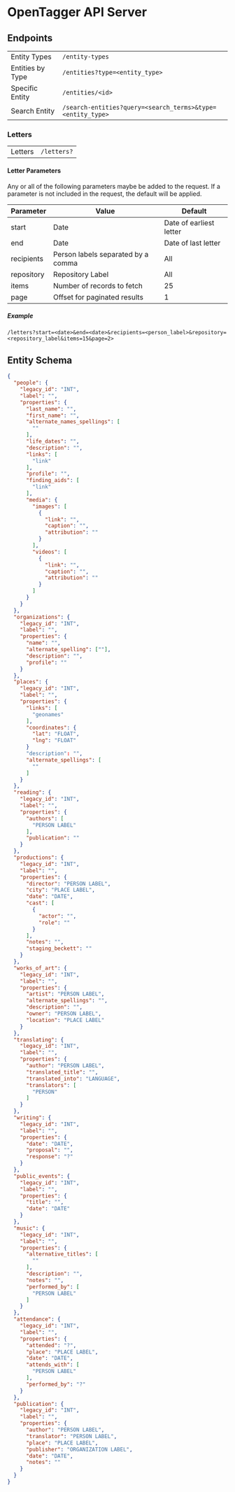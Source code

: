 # OpenTagger API Server

## Endpoints

|  |  |
| ------------ | --------------- |
| Entity Types | `/entity-types` |
| Entities by Type | `/entities?type=<entity_type>` |
| Specific Entity | `/entities/<id>` |
| Search Entity | `/search-entities?query=<search_terms>&type=<entity_type>` |

### Letters

|||
| ------------ | --------------- |
| Letters | `/letters?` |

#### Letter Parameters

Any or all of the following parameters maybe be added to the request. If a parameter is not included in the request, the default will be applied.

| Parameter | Value | Default |
| - | - | - |
| start | Date | Date of earliest letter |
| end | Date | Date of last letter |
| recipients | Person labels separated by a comma | All |
| repository | Repository Label | All |
| items | Number of records to fetch | 25 |
| page | Offset for paginated results | 1 |

##### Example

`/letters?start=<date>&end=<date>&recipients=<person_label>&repository=<repository_label&items=15&page=2>`

## Entity Schema

~~~json
{
  "people": {
    "legacy_id": "INT",
    "label": "",
    "properties": {
      "last_name": "",
      "first_name": "",
      "alternate_names_spellings": [
        ""
      ],
      "life_dates": "",
      "description": "",
      "links": [
        "link"
      ],
      "profile": "",
      "finding_aids": [
        "link"
      ],
      "media": {
        "images": [
          {
            "link": "",
            "caption": "",
            "attribution": ""
          }
        ],
        "videos": [
          {
            "link": "",
            "caption": "",
            "attribution": ""
          }
        ]
      }
    }
  },
  "organizations": {
    "legacy_id": "INT",
    "label": "",
    "properties": {
      "name": "",
      "alternate_spelling": [""],
      "description": "",
      "profile": ""
    }
  },
  "places": {
    "legacy_id": "INT",
    "label": "",
    "properties": {
      "links": [
        "geonames"
      ],
      "coordinates": {
        "lat": "FLOAT",
        "lng": "FLOAT"
      }
      "description": "",
      "alternate_spellings": [
        ""
      ]
    }
  },
  "reading": {
    "legacy_id": "INT",
    "label": "",
    "properties": {
      "authors": [
        "PERSON LABEL"
      ],
      "publication": ""
    }
  },
  "productions": {
    "legacy_id": "INT",
    "label": "",
    "properties": {
      "director": "PERSON LABEL",
      "city": "PLACE LABEL",
      "date": "DATE",
      "cast": [
        {
          "actor": "",
          "role": ""
        }
      ],
      "notes": "",
      "staging_beckett": ""
    }
  },
  "works_of_art": {
    "legacy_id": "INT",
    "label": "",
    "properties": {
      "artist": "PERSON LABEL",
      "alternate_spellings": "",
      "description": "",
      "owner": "PERSON LABEL",
      "location": "PLACE LABEL"
    }
  },
  "translating": {
    "legacy_id": "INT",
    "label": "",
    "properties": {
      "author": "PERSON LABEL",
      "translated_title": "",
      "translated_into": "LANGUAGE",
      "translators": [
        "PERSON"
      ]
    }
  },
  "writing": {
    "legacy_id": "INT",
    "label": "",
    "properties": {
      "date": "DATE",
      "proposal": "",
      "response": "?"
    }
  },
  "public_events": {
    "legacy_id": "INT",
    "label": "",
    "properties": {
      "title": "",
      "date": "DATE"
    }
  },
  "music": {
    "legacy_id": "INT",
    "label": "",
    "properties": {
      "alternative_titles": [
        ""
      ],
      "description": "",
      "notes": "",
      "performed_by": [
        "PERSON LABEL"
      ]
    }
  },
  "attendance": {
    "legacy_id": "INT",
    "label": "",
    "properties": {
      "attended": "?",
      "place": "PLACE LABEL",
      "date": "DATE",
      "attends_with": [
        "PERSON LABEL"
      ],
      "performed_by": "?"
    }
  },
  "publication": {
    "legacy_id": "INT",
    "label": "",
    "properties": {
      "author": "PERSON LABEL",
      "translator": "PERSON LABEL",
      "place": "PLACE LABEL",
      "publisher": "ORGANIZATION LABEL",
      "date": "DATE",
      "notes": ""
    }
  }
}
~~~
